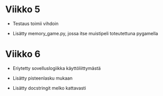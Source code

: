 # Viikko 5
- Testaus toimii vihdoin

- Lisätty memory_game.py, jossa itse muistipeli toteutettuna pygamella

# Viikko 6
- Eriytetty sovelluslogiikka käyttöliittymästä

- Lisätty pisteenlasku mukaan

- Lisätty docstringit melko kattavasti
